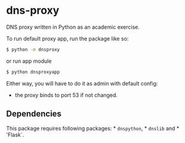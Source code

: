 # dns-proxy
DNS proxy written in Python as an academic exercise.


To run default proxy app, run the package like so:
```sh
$ python -m dnsproxy
```
or run app module
```sh
$ python dnsproxyapp
```

Either way, you will have to do it as admin with default config:
- the proxy binds to port 53 if not changed.

## Dependencies

This package requires following packages:
	* `dnspython`,
	* `dnslib` and
	* 'Flask`.